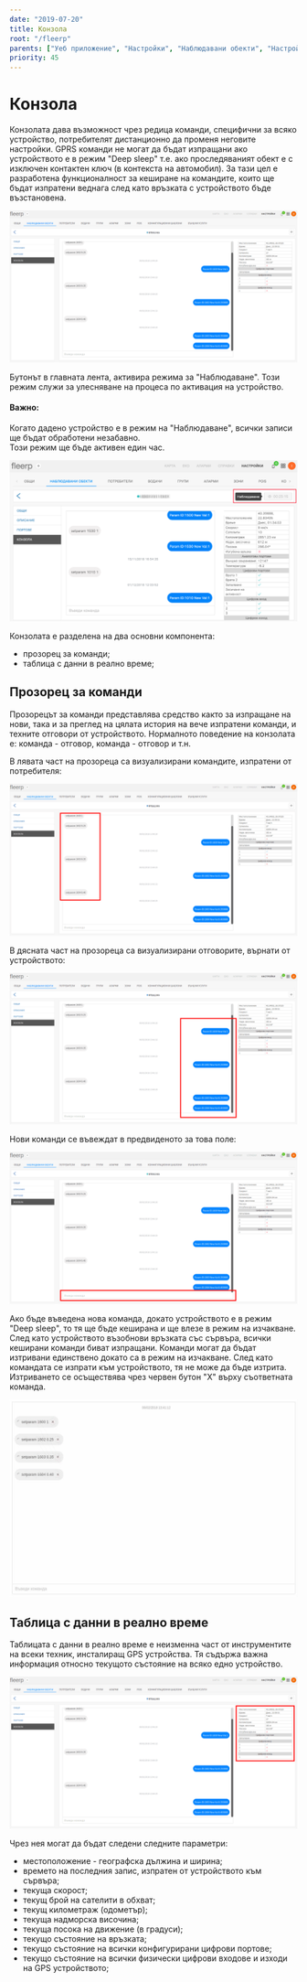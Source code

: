 ```yaml
---
date: "2019-07-20"
title: Конзола
root: "/fleerp"
parents: ["Уеб приложение", "Настройки", "Наблюдавани обекти", "Настройки на наблюдаван обект"]
priority: 45
---
```


# Конзола

Конзолата дава възможност чрез редица команди, специфични за всяко устройство, потребителят дистанционно да променя
неговите настройки. GPRS команди не могат да бъдат изпращани ако устройството е в режим "Deep sleep" т.е. ако
проследяваният обект е с изключен контактен ключ (в контекста на автомобил). За тази цел е разработена функционалност
за кеширане на командите, които ще бъдат изпратени веднага след като връзката с устройството бъде възстановена.

![Console](console-bg.png)

Бутонът в главната лента, активира режима за "Наблюдаване".
Този режим служи за улесняване на процеса по активация на устройство.

#### Важно:
Когато дадено устройство е в режим на "Наблюдаване", всички записи ще бъдат обработени незабавно.  
Този режим ще бъде активен един час.

![Console](watchingMode-bg.png)

Конзолата е разделена на два основни компонента:

- прозорец за команди;
- таблица с данни в реално време;

## Прозорец за команди

Прозорецът за команди представлява средство както за изпращане на нови, така и за преглед на цялата история на
вече изпратени команди, и техните отговори от устройството. Нормалното поведение на конзолата е: команда - отговор,
команда - отговор и т.н.

В лявата част на прозореца са визуализирани командите, изпратени от потребителя:

![Console](user-commands-bg.png)

В дясната част на прозореца са визуализирани отговорите, върнати от устройството:

![Console](command-responses-bg.png)

Нови команди се въвеждат в предвиденото за това поле:

![Console](new-command-bg.png)

Ако бъде въведена нова команда, докато устройството е в режим "Deep sleep", то тя ще бъде кеширана и ще влезе в режим
на изчакване. След като устройството възобнови връзката със сървъра, всички кеширани команди биват изпращани. Команди
могат да бъдат изтривани единствено докато са в режим на изчакване. След като командата се изпрати към устройството,
тя не може да бъде изтрита. Изтриването се осъществява чрез червен бутон "X" върху съответната команда.

![Console](pending-bg.gif)

## Таблица с данни в реално време

Таблицата с данни в реално време е неизменна част от инструментите на всеки техник, инсталиращ GPS устройства.
Тя съдържа важна информация относно текущото състояние на всяко едно устройство.

![Console](real-time-data-bg.png)

Чрез нея могат да бъдат следени следните параметри:

- местоположение - географска дължина и ширина;
- времето на последния запис, изпратен от устройството към сървъра;
- текуща скорост;
- текущ брой на сателити в обхват;
- текущ километраж (одометър);
- текуща надморска височина;
- текуща посока на движение (в градуси);
- текущо състояние на връзката;
- текущо състояние на всички конфигурирани цифрови портове;
- текущо състояние на всички физически цифрови входове и изходи на GPS устройството;
